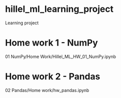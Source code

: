 # hillel_ml_learning_project
Learning project

# Home work 1 - NumPy
01 NumPy/Home Work/Hillel_ML_HW_01_NumPy.ipynb

# Home work 2 - Pandas
02 Pandas/Home work/hw_pandas.ipynb